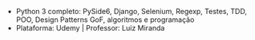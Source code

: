 - Python 3 completo: PySide6, Django, Selenium, Regexp, Testes, TDD, POO, Design Patterns GoF, algoritmos e programação
- Plataforma: Udemy | Professor: Luiz Miranda
